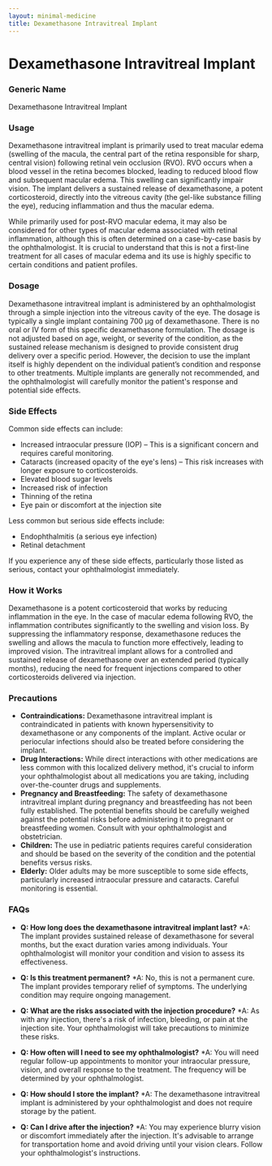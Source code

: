 ```yaml
---
layout: minimal-medicine
title: Dexamethasone Intravitreal Implant
---
```


# Dexamethasone Intravitreal Implant
### Generic Name
Dexamethasone Intravitreal Implant

### Usage

Dexamethasone intravitreal implant is primarily used to treat macular edema (swelling of the macula, the central part of the retina responsible for sharp, central vision) following retinal vein occlusion (RVO).  RVO occurs when a blood vessel in the retina becomes blocked, leading to reduced blood flow and subsequent macular edema. This swelling can significantly impair vision.  The implant delivers a sustained release of dexamethasone, a potent corticosteroid, directly into the vitreous cavity (the gel-like substance filling the eye), reducing inflammation and thus the macular edema.

While primarily used for post-RVO macular edema, it may also be considered for other types of macular edema associated with retinal inflammation, although this is often determined on a case-by-case basis by the ophthalmologist.  It is crucial to understand that this is not a first-line treatment for all cases of macular edema and its use is highly specific to certain conditions and patient profiles.

### Dosage

Dexamethasone intravitreal implant is administered by an ophthalmologist through a simple injection into the vitreous cavity of the eye.  The dosage is typically a single implant containing 700 µg of dexamethasone.  There is no oral or IV form of this specific dexamethasone formulation.  The dosage is not adjusted based on age, weight, or severity of the condition, as the sustained release mechanism is designed to provide consistent drug delivery over a specific period.  However, the decision to use the implant itself is highly dependent on the individual patient’s condition and response to other treatments.  Multiple implants are generally not recommended, and the ophthalmologist will carefully monitor the patient's response and potential side effects.

### Side Effects

Common side effects can include:

* Increased intraocular pressure (IOP) – This is a significant concern and requires careful monitoring.
* Cataracts (increased opacity of the eye's lens) –  This risk increases with longer exposure to corticosteroids.
* Elevated blood sugar levels
* Increased risk of infection
* Thinning of the retina
* Eye pain or discomfort at the injection site


Less common but serious side effects include:

* Endophthalmitis (a serious eye infection)
* Retinal detachment


If you experience any of these side effects, particularly those listed as serious, contact your ophthalmologist immediately.


### How it Works

Dexamethasone is a potent corticosteroid that works by reducing inflammation in the eye.  In the case of macular edema following RVO, the inflammation contributes significantly to the swelling and vision loss.  By suppressing the inflammatory response, dexamethasone reduces the swelling and allows the macula to function more effectively, leading to improved vision. The intravitreal implant allows for a controlled and sustained release of dexamethasone over an extended period (typically months), reducing the need for frequent injections compared to other corticosteroids delivered via injection.

### Precautions

* **Contraindications:** Dexamethasone intravitreal implant is contraindicated in patients with known hypersensitivity to dexamethasone or any components of the implant. Active ocular or periocular infections should also be treated before considering the implant.
* **Drug Interactions:**  While direct interactions with other medications are less common with this localized delivery method, it's crucial to inform your ophthalmologist about all medications you are taking, including over-the-counter drugs and supplements.
* **Pregnancy and Breastfeeding:**  The safety of dexamethasone intravitreal implant during pregnancy and breastfeeding has not been fully established.  The potential benefits should be carefully weighed against the potential risks before administering it to pregnant or breastfeeding women.  Consult with your ophthalmologist and obstetrician.
* **Children:** The use in pediatric patients requires careful consideration and should be based on the severity of the condition and the potential benefits versus risks.
* **Elderly:** Older adults may be more susceptible to some side effects, particularly increased intraocular pressure and cataracts.  Careful monitoring is essential.


### FAQs

* **Q: How long does the dexamethasone intravitreal implant last?**
    *A: The implant provides sustained release of dexamethasone for several months, but the exact duration varies among individuals.  Your ophthalmologist will monitor your condition and vision to assess its effectiveness.

* **Q: Is this treatment permanent?**
    *A: No, this is not a permanent cure.  The implant provides temporary relief of symptoms.  The underlying condition may require ongoing management.

* **Q: What are the risks associated with the injection procedure?**
    *A: As with any injection, there's a risk of infection, bleeding, or pain at the injection site. Your ophthalmologist will take precautions to minimize these risks.

* **Q: How often will I need to see my ophthalmologist?**
    *A: You will need regular follow-up appointments to monitor your intraocular pressure, vision, and overall response to the treatment.  The frequency will be determined by your ophthalmologist.

* **Q: How should I store the implant?**
    *A: The dexamethasone intravitreal implant is administered by your ophthalmologist and does not require storage by the patient.

* **Q: Can I drive after the injection?**
    *A: You may experience blurry vision or discomfort immediately after the injection.  It's advisable to arrange for transportation home and avoid driving until your vision clears. Follow your ophthalmologist's instructions.
